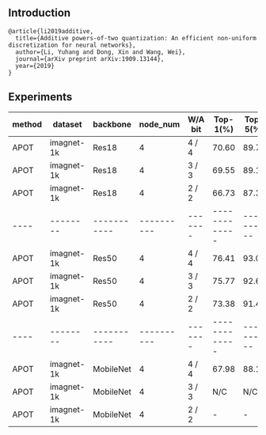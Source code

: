 ## Introduction
```
@article{li2019additive,
  title={Additive powers-of-two quantization: An efficient non-uniform discretization for neural networks},
  author={Li, Yuhang and Dong, Xin and Wang, Wei},
  journal={arXiv preprint arXiv:1909.13144},
  year={2019}
}
```

## Experiments

| method | dataset | backbone | node_num |W/A bit| Top-1(%)  | Top-5(%) | BS | CFG|
|--------|---------|----------|----------|-------|-----------|----------|----|----|
| APOT  |imagnet-1k |Res18   | 4   |  4 / 4|   70.60     |  89.71    |128  |[cfg](./res18/config3_res18_apot_m4_128_4w4f.py)  |
| APOT  |imagnet-1k |Res18   | 4    |  3 / 3|   69.55     |  89.12    |128 |[cfg](./res18/config2_res18_apot_m4_128_3w3f.py)  |
| APOT  |imagnet-1k |Res18   | 4    |  2 / 2|   66.73     |  87.38    |128  |[cfg](./res18/config1_res18_apot_m4_128_2w2f.py)  |  
|----|--------|-----------|----------|-------|-------------|----------|---|------------|
| APOT  |imagnet-1k |Res50   | 4    |  4 / 4| 76.41  | 93.09 |32  |[cfg](./res50/config3_res50_apot_m4_32_4w4f.py)  |
| APOT  |imagnet-1k |Res50   | 4    |  3 / 3|   75.77   |  92.60       |32  |[cfg](./res50/config2_res50_apot_m4_32_3w3f.py)  |
| APOT  |imagnet-1k |Res50   | 4    |  2 / 2|   73.38  |    91.41  |32  |[cfg](./res50/config1_res50_apot_m4_32_2w2f.py)  | 
|----|--------|-----------|----------|-------|-------------|----------|---|------------|
| APOT  |imagnet-1k |MobileNet   | 4     |  4 / 4|  67.98   |  88.16   |32  |[cfg](./mobilenetv2/config3_mobilenetv2_apot_m4_64_4w4f.py)  |
| APOT  |imagnet-1k |MobileNet   | 4    |  3 / 3|  N/C  |  N/C   |32  |[cfg](./mobilenetv2/config2_mobilenetv2_apot_m4_64_3w3f.py)    |
| APOT  |imagnet-1k |MobileNet   | 4    |  2 / 2|  -  |  -   |32  |-   | 
